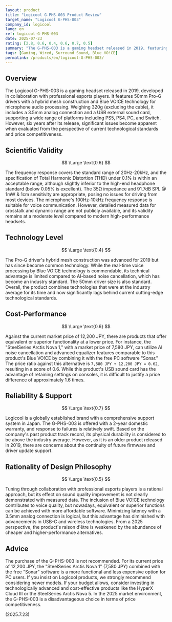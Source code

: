 ```yaml
---
layout: product
title: "Logicool G-PHS-003 Product Review"
target_name: "Logicool G-PHS-003"
company_id: logicool
lang: en
ref: logicool-G-PHS-003
date: 2025-07-23
rating: [2.8, 0.6, 0.4, 0.6, 0.7, 0.5]
summary: "The G-PHS-003 is a gaming headset released in 2019, featuring Pro-G 50mm drivers and Blue VO!CE technology. However, with a current market price of 12,200 JPY, the SteelSeries Arctis Nova 1 offers equivalent functionality via software for 7,580 JPY, making this product inferior in cost-performance."
tags: [Gaming, Wired, Surround Sound, Blue VO!CE]
permalink: /products/en/logicool-G-PHS-003/
---
```


## Overview

The Logicool G-PHS-003 is a gaming headset released in 2019, developed in collaboration with professional esports players. It features 50mm Pro-G drivers with a hybrid mesh construction and Blue VO!CE technology for microphone audio processing. Weighing 320g (excluding the cable), it includes a 3.5mm analog connection and a USB external sound card, supporting a wide range of platforms including PS5, PS4, PC, and Switch. However, six years after its release, significant issues become apparent when evaluated from the perspective of current technological standards and price competitiveness.

## Scientific Validity

$$ \Large \text{0.6} $$

The frequency response covers the standard range of 20Hz-20kHz, and the specification of Total Harmonic Distortion (THD) under 0.1% is within an acceptable range, although slightly inferior to the high-end headphone standard (below 0.05% is excellent). The 35Ω impedance and 91.7dB SPL @ 1mW & 1cm sensitivity are appropriate, posing no issues for driving from most devices. The microphone's 100Hz-10kHz frequency response is suitable for voice communication. However, detailed measured data for crosstalk and dynamic range are not publicly available, and its validity remains at a moderate level compared to modern high-performance headsets.

## Technology Level

$$ \Large \text{0.4} $$

The Pro-G driver's hybrid mesh construction was advanced for 2019 but has since become common technology. While the real-time voice processing by Blue VO!CE technology is commendable, its technical advantage is limited compared to AI-based noise cancellation, which has become an industry standard. The 50mm driver size is also standard. Overall, the product combines technologies that were at the industry average for its time and now significantly lags behind current cutting-edge technological standards.

## Cost-Performance

$$ \Large \text{0.6} $$

Against the current market price of 12,200 JPY, there are products that offer equivalent or superior functionality at a lower price. For instance, the "SteelSeries Arctis Nova 1," with a market price of 7,580 JPY, can utilize AI noise cancellation and advanced equalizer features comparable to this product's Blue VO!CE by combining it with the free PC software "Sonar." The price ratio against this alternative is `7,580 JPY ÷ 12,200 JPY = 0.62`, resulting in a score of 0.6. While this product's USB sound card has the advantage of retaining settings on consoles, it is difficult to justify a price difference of approximately 1.6 times.

## Reliability & Support

$$ \Large \text{0.7} $$

Logicool is a globally established brand with a comprehensive support system in Japan. The G-PHS-003 is offered with a 2-year domestic warranty, and response to failures is relatively swift. Based on the company's past product track record, its physical durability is considered to be above the industry average. However, as it is an older product released in 2019, there are concerns about the continuity of future firmware and driver update support.

## Rationality of Design Philosophy

$$ \Large \text{0.5} $$

Tuning through collaboration with professional esports players is a rational approach, but its effect on sound quality improvement is not clearly demonstrated with measured data. The inclusion of Blue VO!CE technology contributes to voice quality, but nowadays, equivalent or superior functions can be achieved with more affordable software. Minimizing latency with a 3.5mm analog connection is logical, but this advantage has diminished with advancements in USB-C and wireless technologies. From a 2025 perspective, the product's raison d'être is weakened by the abundance of cheaper and higher-performance alternatives.

## Advice

The purchase of the G-PHS-003 is not recommended. For its current price of 12,200 JPY, the "SteelSeries Arctis Nova 1" (7,580 JPY) combined with the free "Sonar" software is a more functional and less expensive option for PC users. If you insist on Logicool products, we strongly recommend considering newer models. If your budget allows, consider investing in technologically advanced and cost-effective products like the HyperX Cloud III or the SteelSeries Arctis Nova 5. In the 2025 market environment, the G-PHS-003 is a disadvantageous choice in terms of price competitiveness.

(2025.7.23)
